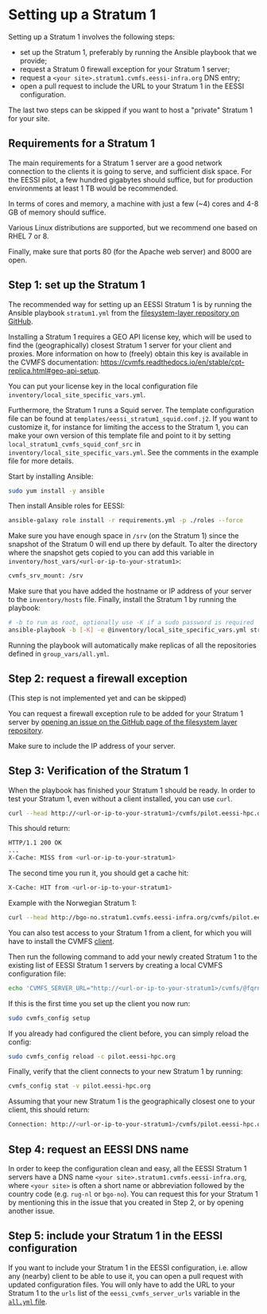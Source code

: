 # Setting up a Stratum 1

Setting up a Stratum 1 involves the following steps:

- set up the Stratum 1, preferably by running the Ansible playbook that we provide;
- request a Stratum 0 firewall exception for your Stratum 1 server;
- request a `<your site>.stratum1.cvmfs.eessi-infra.org` DNS entry;
- open a pull request to include the URL to your Stratum 1 in the EESSI configuration.

The last two steps can be skipped if you want to host a "private" Stratum 1 for your site.


## Requirements for a Stratum 1

The main requirements for a Stratum 1 server are a good network connection to the clients it is going to serve,
and sufficient disk space. For the EESSI pilot, a few hundred gigabytes should suffice, but for production
environments at least 1 TB would be recommended.

In terms of cores and memory, a machine with just a few (~4) cores and 4-8 GB of memory should suffice.

Various Linux distributions are supported, but we recommend one based on RHEL 7 or 8.

Finally, make sure that ports 80 (for the Apache web server) and 8000 are open.


## Step 1: set up the Stratum 1

The recommended way for setting up an EESSI Stratum 1 is by running the Ansible playbook `stratum1.yml`
from the [filesystem-layer repository on GitHub](https://github.com/EESSI/filesystem-layer).

Installing a Stratum 1 requires a GEO API license key, which will be used to find the (geographically) closest Stratum 1 server for your client and proxies.
More information on how to (freely) obtain this key is available in the CVMFS documentation: https://cvmfs.readthedocs.io/en/stable/cpt-replica.html#geo-api-setup.

You can put your license key in the local configuration file `inventory/local_site_specific_vars.yml`.

Furthermore, the Stratum 1 runs a Squid server. The template configuration file can be found at `templates/eessi_stratum1_squid.conf.j2`.
If you want to customize it, for instance for limiting the access to the Stratum 1, you can make your own version of this template file 
and point to it by setting `local_stratum1_cvmfs_squid_conf_src` in `inventory/local_site_specific_vars.yml`.
See the comments in the example file for more details.

Start by installing Ansible:

```bash
sudo yum install -y ansible
```

Then install Ansible roles for EESSI:

```bash
ansible-galaxy role install -r requirements.yml -p ./roles --force
```

Make sure you have enough space in `/srv` (on the Stratum 1) since the snapshot of the Stratum 0
will end up there by default. To alter the directory where the snapshot gets copied to you can add
this variable in `inventory/host_vars/<url-or-ip-to-your-stratum1>`:

```bash
cvmfs_srv_mount: /srv
```

Make sure that you have added the hostname or IP address of your server to the
`inventory/hosts` file. Finally, install the Stratum 1 by running the playbook:


``` bash
# -b to run as root, optionally use -K if a sudo password is required
ansible-playbook -b [-K] -e @inventory/local_site_specific_vars.yml stratum1.yml
```

Running the playbook will automatically make replicas of all the repositories defined in `group_vars/all.yml`.


## Step 2: request a firewall exception

(This step is not implemented yet and can be skipped)

You can request a firewall exception rule to be added for your Stratum 1 server by
[opening an issue on the GitHub page of the filesystem layer repository](https://github.com/EESSI/filesystem-layer/issues/new).

Make sure to include the IP address of your server.

## Step 3: Verification of the Stratum 1

When the playbook has finished your Stratum 1 should be ready. In order to test your Stratum 1, even
without a client installed, you can use `curl`.

```bash
curl --head http://<url-or-ip-to-your-stratum1>/cvmfs/pilot.eessi-hpc.org/.cvmfspublished
```
This should return:

```bash
HTTP/1.1 200 OK
...
X-Cache: MISS from <url-or-ip-to-your-stratum1>
```

The second time you run it, you should get a cache hit:

```bash
X-Cache: HIT from <url-or-ip-to-your-stratum1>

```

Example with the Norwegian Stratum 1:

```bash
curl --head http://bgo-no.stratum1.cvmfs.eessi-infra.org/cvmfs/pilot.eessi-hpc.org/.cvmfspublished
```

You can also test access to your Stratum 1 from a client, for which you will have to install the CVMFS
[client](https://github.com/EESSI/filesystem-layer#clients). 

Then run the following command to add your newly created Stratum 1 to the existing list of EESSI Stratum 1 servers by creating a local CVMFS configuration file:

```bash
echo 'CVMFS_SERVER_URL="http://<url-or-ip-to-your-stratum1>/cvmfs/@fqrn@;$CVMFS_SERVER_URL"' | sudo tee -a /etc/cvmfs/domain.d/eessi-hpc.org.local
```

If this is the first time you set up the client you now run:

```bash
sudo cvmfs_config setup
```

If you already had configured the client before, you can simply reload the config:

```bash
sudo cvmfs_config reload -c pilot.eessi-hpc.org
```

Finally, verify that the client connects to your new Stratum 1 by running:

```bash
cvmfs_config stat -v pilot.eessi-hpc.org
```

Assuming that your new Stratum 1 is the geographically closest one to your client, this should return:

```bash
Connection: http://<url-or-ip-to-your-stratum1>/cvmfs/pilot.eessi-hpc.org through proxy DIRECT (online)
```


## Step 4: request an EESSI DNS name

In order to keep the configuration clean and easy, all the EESSI Stratum 1 servers have a DNS name
`<your site>.stratum1.cvmfs.eessi-infra.org`, where `<your site>` is often a short name or
abbreviation followed by the country code (e.g. `rug-nl` or `bgo-no`).  You can request this for
your Stratum 1 by mentioning this in the issue that you created in Step 2, or by opening another
issue.

## Step 5: include your Stratum 1 in the EESSI configuration

If you want to include your Stratum 1 in the EESSI configuration, i.e. allow any (nearby) client to be able to use it,
you can open a pull request with updated configuration files. You will only have to add the URL to your Stratum 1 to the 
`urls` list of the `eessi_cvmfs_server_urls` variable in the
[`all.yml` file](https://github.com/EESSI/filesystem-layer/blob/main/inventory/group_vars/all.yml).

